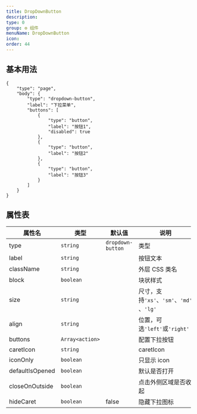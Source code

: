 ```yaml
---
title: DropDownButton
description:
type: 0
group: ⚙ 组件
menuName: DropDownButton
icon:
order: 44
---
```


## 基本用法

```schema
{
    "type": "page",
    "body": {
        "type": "dropdown-button",
        "label": "下拉菜单",
        "buttons": [
            {
                "type": "button",
                "label": "按钮1",
                "disabled": true
            },
            {
                "type": "button",
                "label": "按钮2"
            },
            {
                "type": "button",
                "label": "按钮3"
            }
        ]
    }
}
```

## 属性表

| 属性名          | 类型            | 默认值            | 说明                                      |
| --------------- | --------------- | ----------------- | ----------------------------------------- |
| type            | `string`        | `dropdown-button` | 类型                                      |
| label           | `string`        |                   | 按钮文本                                  |
| className       | `string`        |                   | 外层 CSS 类名                             |
| block           | `boolean`       |                   | 块状样式                                  |
| size            | `string`        |                   | 尺寸，支持`'xs'`、`'sm'`、`'md'` 、`'lg'` |
| align           | `string`        |                   | 位置，可选`'left'`或`'right'`             |
| buttons         | `Array<action>` |                   | 配置下拉按钮                              |
| caretIcon       | `string`        |                   | caretIcon                                 |
| iconOnly        | `boolean`       |                   | 只显示 icon                               |
| defaultIsOpened | `boolean`       |                   | 默认是否打开                              |
| closeOnOutside  | `boolean`       |                   | 点击外侧区域是否收起                      |
| hideCaret       | `boolean`       | false             | 隐藏下拉图标                             |
